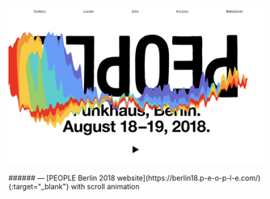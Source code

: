 <a name="people01"></a>

<p class="fill"><img src="images/1/people.png"></p>
###### — [PEOPLE Berlin 2018 website](https://berlin18.p-e-o-p-l-e.com/){:target="_blank"} with scroll animation
